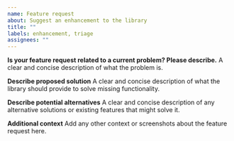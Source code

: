 ```yaml
---
name: Feature request
about: Suggest an enhancement to the library
title: ""
labels: enhancement, triage
assignees: ""
---
```


**Is your feature request related to a current problem? Please describe.**
A clear and concise description of what the problem is.

**Describe proposed solution**
A clear and concise description of what the library should provide to solve missing functionality.

**Describe potential alternatives**
A clear and concise description of any alternative solutions or existing features that might solve it.

**Additional context**
Add any other context or screenshots about the feature request here.
